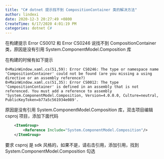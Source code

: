 ```yaml
---
title: "C# dotnet 提示找不到 CompositionContainer 类的解决方法"
author: lindexi
date: 2020-12-3 20:27:49 +0800
CreateTime: 6/17/2020 4:01:19 PM
categories: dotnet C#
---
```


在构建提示 Error CS0012 和 Error CS0246 说找不到 CompositionContainer 类，原因是没有引用 System.ComponentModel.Composition 库

<!--more-->


<!-- CreateTime:6/17/2020 4:01:19 PM -->



在构建的时候有如下提示

```
0>MainWindow.xaml.cs(51,59): Error CS0246: The type or namespace name 'CompositionContainer' could not be found (are you missing a using directive or an assembly reference?)
0>MainWindow.xaml.cs(51,35): Error CS0012: The type 'CompositionContainer' is defined in an assembly that is not referenced. You must add a reference to assembly 'System.ComponentModel.Composition, Version=4.0.0.0, Culture=neutral, PublicKeyToken=b77a5c561934e089'.
```

原因是没有引用 System.ComponentModel.Composition 库，双击项目编辑 csproj 项目，添加下面代码

```xml
    <ItemGroup>
        <Reference Include="System.ComponentModel.Composition"/>
    </ItemGroup>
```

要求 csproj 是 sdk 风格的，如果不是，请右击引用，添加引用，找到 System.ComponentModel.Composition 勾选

